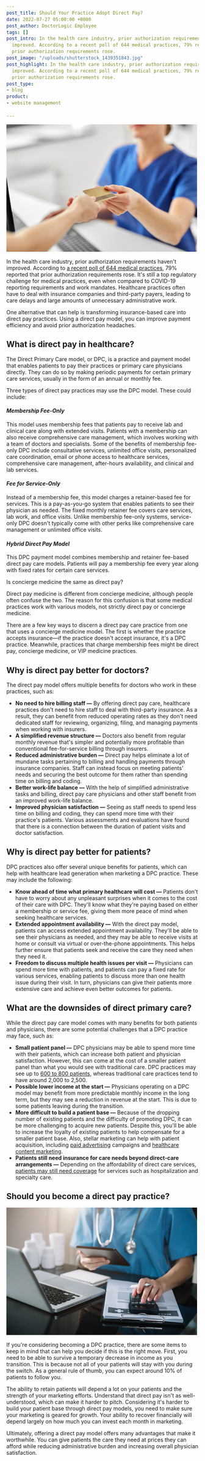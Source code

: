 ```yaml
---
post_title: Should Your Practice Adopt Direct Pay?
date: 2022-07-27 05:00:00 +0000
post_author: DoctorLogic Employee
tags: []
post_intro: In the health care industry, prior authorization requirements haven't
  improved. According to a recent poll of 644 medical practices, 79% reported that
  prior authorization requirements rose.
post_image: "/uploads/shutterstock_1439351843.jpg"
post_highlight: In the health care industry, prior authorization requirements haven't
  improved. According to a recent poll of 644 medical practices, 79% reported that
  prior authorization requirements rose.
post_type:
- blog
product:
- website management

---
```

![](/uploads/shutterstock_1741084496.jpg)

In the health care industry, prior authorization requirements haven't improved. According to [a recent poll of 644 medical practices](https://www.healthcaredive.com/news/medical-groups-prior-authorization-burdens-pandemic/619980/), 79% reported that prior authorization requirements rose. It's still a top regulatory challenge for medical practices, even when compared to COVID-19 reporting requirements and work mandates. Healthcare practices often have to deal with insurance companies and third-party payers, leading to care delays and large amounts of unnecessary administrative work.

One alternative that can help is transforming insurance-based care into direct pay practices. Using a direct pay model, you can improve payment efficiency and avoid prior authorization headaches.

## What is direct pay in healthcare?

The Direct Primary Care model, or DPC, is a practice and payment model that enables patients to pay their practices or primary care physicians directly. They can do so by making periodic payments for certain primary care services, usually in the form of an annual or monthly fee.

Three types of direct pay practices may use the DPC model. These could include:

#### **_Membership Fee-Only_**

This model uses membership fees that patients pay to receive lab and clinical care along with extended visits. Patients with a membership can also receive comprehensive care management, which involves working with a team of doctors and specialists. Some of the benefits of membership fee-only DPC include consultative services, unlimited office visits, personalized care coordination, email or phone access to healthcare services, comprehensive care management, after-hours availability, and clinical and lab services.

#### **_Fee for Service-Only_**

Instead of a membership fee, this model charges a retainer-based fee for services. This is a pay-as-you-go system that enables patients to see their physician as needed. The fixed monthly retainer fee covers care services, lab work, and office visits. Unlike membership fee-only systems, service-only DPC doesn't typically come with other perks like comprehensive care management or unlimited office visits.

#### **_Hybrid Direct Pay Model_**

This DPC payment model combines membership and retainer fee-based direct pay care models. Patients will pay a membership fee every year along with fixed rates for certain care services.

Is concierge medicine the same as direct pay?

Direct pay medicine is different from concierge medicine, although people often confuse the two. The reason for this confusion is that some medical practices work with various models, not strictly direct pay or concierge medicine.

There are a few key ways to discern a direct pay care practice from one that uses a concierge medicine model. The first is whether the practice accepts insurance—if the practice doesn't accept insurance, it's a DPC practice. Meanwhile, practices that charge membership fees might be direct pay, concierge medicine, or VIP medicine practices.

## Why is direct pay better for doctors?

The direct pay model offers multiple benefits for doctors who work in these practices, such as:

* **No need to hire billing staff —** By offering direct pay care, healthcare practices don't need to hire staff to deal with third-party insurance. As a result, they can benefit from reduced operating rates as they don't need dedicated staff for reviewing, organizing, filing, and managing payments when working with insurers.
* **A simplified revenue structure —** Doctors also benefit from regular monthly revenue that's simpler and potentially more profitable than conventional fee-for-service billing through insurers.
* **Reduced administrative burden —** Direct pay helps eliminate a lot of mundane tasks pertaining to billing and handling payments through insurance companies. Staff can instead focus on meeting patients' needs and securing the best outcome for them rather than spending time on billing and coding.
* **Better work-life balance —** With the help of simplified administrative tasks and billing, direct pay care physicians and other staff benefit from an improved work-life balance.
* **Improved physician satisfaction —** Seeing as staff needs to spend less time on billing and coding, they can spend more time with their practice's patients. Various assessments and evaluations have found that there is a connection between the duration of patient visits and doctor satisfaction.

## Why is direct pay better for patients?

DPC practices also offer several unique benefits for patients, which can help with healthcare lead generation when marketing a DPC practice. These may include the following:

* **Know ahead of time what primary healthcare will cost —** Patients don't have to worry about any unpleasant surprises when it comes to the cost of their care with DPC. They'll know what they're paying based on either a membership or service fee, giving them more peace of mind when seeking healthcare services.
* **Extended appointment availability —** With the direct pay model, patients can access extended appointment availability. They'll be able to see their physicians as needed, and they may be able to receive visits at home or consult via virtual or over-the-phone appointments. This helps further ensure that patients seek and receive the care they need when they need it.
* **Freedom to discuss multiple health issues per visit —** Physicians can spend more time with patients, and patients can pay a fixed rate for various services, enabling patients to discuss more than one health issue during their visit. In turn, physicians can give their patients more extensive care and achieve even better outcomes for patients.

## What are the downsides of direct primary care?

While the direct pay care model comes with many benefits for both patients and physicians, there are some potential challenges that a DPC practice may face, such as:

* **Small patient panel —** DPC physicians may be able to spend more time with their patients, which can increase both patient and physician satisfaction. However, this can come at the cost of a smaller patient panel than what you would see with traditional care. DPC practices may see up to [600 to 800 patients](https://www.aafp.org/dam/AAFP/documents/practice_management/payment/DirectPrimaryCare.pdf), whereas traditional care practices tend to have around 2,000 to 2,500.
* **Possible lower income at the start —** Physicians operating on a DPC model may benefit from more predictable monthly income in the long term, but they may see a reduction in revenue at the start. This is due to some patients leaving during the transition.
* **More difficult to build a patient base —** Because of the dropping number of existing patients and the difficulty of promoting DPC, it can be more challenging to acquire new patients. Despite this, you'll be able to increase the loyalty of existing patients to help compensate for a smaller patient base. Also, stellar marketing can help with patient acquisition, including [paid advertising](https://doctorlogic.com/growth-accelerators/medical-paid-advertising) campaigns and [healthcare content marketing](https://doctorlogic.com/growth-accelerators/healthcare-content-marketing).
* **Patients still need insurance for care needs beyond direct-care arrangements —** Depending on the affordability of direct care services, [patients may still need coverage](https://www.aafp.org/about/policies/all/direct-primary-care.html) for services such as hospitalization and specialty care.

## Should you become a direct pay practice?

![](/uploads/shutterstock_1924856762.jpg)

If you're considering becoming a DPC practice, there are some items to keep in mind that can help you decide if this is the right move. First, you need to be able to survive a temporary decrease in income as you transition. This is because not all of your patients will stay with you during the switch. As a general rule of thumb, you can expect around 10% of patients to follow you.

The ability to retain patients will depend a lot on your patients and the strength of your marketing efforts. Understand that direct pay isn't as well-understood, which can make it harder to pitch. Considering it's harder to build your patient base through direct pay models, you need to make sure your marketing is geared for growth. Your ability to recover financially will depend largely on how much you can invest each month in marketing.

Ultimately, offering a direct pay model offers many advantages that make it worthwhile. You can give patients the care they need at prices they can afford while reducing administrative burden and increasing overall physician satisfaction.
